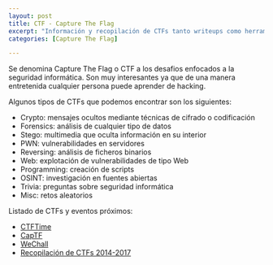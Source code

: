 ```yaml
---
layout: post
title: CTF - Capture The Flag
excerpt: "Información y recopilación de CTFs tanto writeups como herramientas útiles"
categories: [Capture The Flag]

---
```


Se denomina Capture The Flag o CTF a los desafios enfocados a la seguridad informática. Son muy interesantes 
ya que de una manera entretenida cualquier persona puede aprender de hacking.

Algunos tipos de CTFs que podemos encontrar son los siguientes:

- Crypto: mensajes ocultos mediante técnicas de cifrado o codificación
- Forensics: análisis de cualquier tipo de datos
- Stego: multimedia que oculta información en su interior
- PWN: vulnerabilidades en servidores
- Reversing: análisis de ficheros binarios
- Web: explotación de vulnerabilidades de tipo Web
- Programming: creación de scripts
- OSINT: investigación en fuentes abiertas
- Trivia: preguntas sobre seguridad informática
- Misc: retos aleatorios


Listado de CTFs y eventos próximos:

- [CTFTime](https://ctftime.org/)
- [CapTF](http://captf.com/)
- [WeChall](https://www.wechall.net/)
- [Recopilación de CTFs 2014-2017](https://github.com/ctfs)


